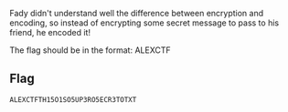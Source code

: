 Fady didn't understand well the difference between encryption and encoding,
so instead of encrypting some secret message to pass to his friend, he
encoded it!

The flag should be in the format: ALEXCTF 

## Flag
```plain
ALEXCTFTH15O1SO5UP3RO5ECR3TOTXT
```